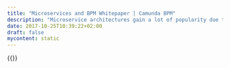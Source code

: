 ```yaml
---
title: "Microservices and BPM Whitepaper | Camunda BPM"
description: "Microservice architectures gain a lot of popularity due to the ever- increasing complexity of systems. Click here to learn how BPM plays a part."
date: 2017-10-25T10:39:22+02:00
draft: false
mycontent: static
---
```

{{<whitepapers-single
title="Microservices and BPM"
teaser="<p>Microservice architectures gain a lot of popularity due to the ever- increasing complexity of systems. Microservices split the overall system into individual parts (the microservices) each focused on a single business capability (“do one thing and do it well”). While this sounds a bit like Service Oriented Architecture (SOA) it differs fundamentally in the way microservices are being developed, deployed and operated as well as how the individual services integrate into the overall architecture. The main motivation for SOA was to reuse (“built for reuse”), for microservices on the other hand it is team organization and independent exchangeability of individual components (“built for replacement”). Microservices address the problem to scale software development. </p>"
mcautomationid="5734136004"
mcemailid="3b2a631dea"
hsformid="e8e954c1-31c9-4914-b9a1-7b74133ded83"
pdf="//assets.ctfassets.net/vpidbgnakfvf/1YnPDinYJeqYCEK06k82a6/7bea38f9c5cef04b1e58d21d5d2f2384/Microservices_and_BPM.pdf"
thumbnail="//images.ctfassets.net/vpidbgnakfvf/28auVRTrMoUgYywquWms6u/d212bab473b669ddb5ca7070760a2398/microservices_2017_en.jpg">}}